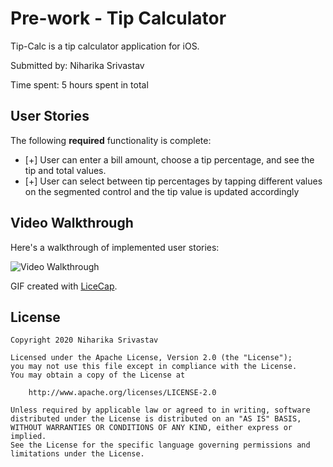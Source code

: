 # Pre-work - Tip Calculator 

Tip-Calc is a tip calculator application for iOS.

Submitted by: Niharika Srivastav

Time spent: 5 hours spent in total

## User Stories

The following **required** functionality is complete:

* [+] User can enter a bill amount, choose a tip percentage, and see the tip and total values.
* [+] User can select between tip percentages by tapping different values on the segmented control and the tip value is updated accordingly

## Video Walkthrough

Here's a walkthrough of implemented user stories:

<img src= "http://g.recordit.co/73AeNBEcLJ.gif" title='Video Walkthrough' width='' alt='Video Walkthrough' />

GIF created with [LiceCap](http://www.cockos.com/licecap/).

## License

    Copyright 2020 Niharika Srivastav

    Licensed under the Apache License, Version 2.0 (the "License");
    you may not use this file except in compliance with the License.
    You may obtain a copy of the License at

        http://www.apache.org/licenses/LICENSE-2.0

    Unless required by applicable law or agreed to in writing, software
    distributed under the License is distributed on an "AS IS" BASIS,
    WITHOUT WARRANTIES OR CONDITIONS OF ANY KIND, either express or implied.
    See the License for the specific language governing permissions and
    limitations under the License.
